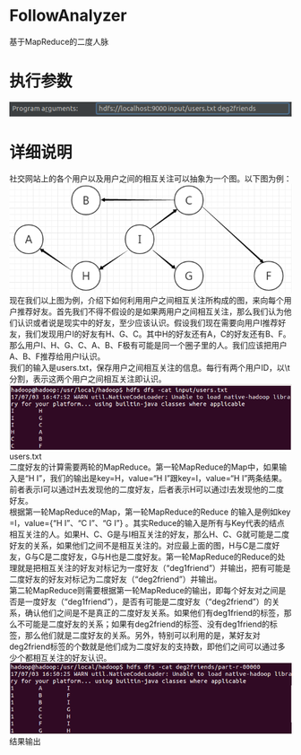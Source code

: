 # FollowAnalyzer
基于MapReduce的二度人脉

# 执行参数
![参数](img/parameter.png)

# 详细说明
社交网站上的各个用户以及用户之间的相互关注可以抽象为一个图。以下图为例：<br />
![人脉图](img/人脉图.png)
<br />
现在我们以上图为例，介绍下如何利用用户之间相互关注所构成的图，来向每个用户推荐好友。首先我们不得不假设的是如果两用户之间相互关注，那么我们认为他们认识或者说是现实中的好友，至少应该认识。假设我们现在需要向用户I推荐好友，我们发现用户I的好友有H、G、C。其中H的好友还有A，C的好友还有B、F。那么用户I、H、G、C、A、B、F极有可能是同一个圈子里的人。我们应该把用户A、B、F推荐给用户I认识。<br />
我们的输入是users.txt，保存用户之间相互关注的信息。每行有两个用户ID，以\t分割，表示这两个用户之间相互关注即认识。<br />
![users.txt](img/users.txt.png)users.txt<br />
二度好友的计算需要两轮的MapReduce。第一轮MapReduce的Map中，如果输入是“H	I”，我们的输出是key=H，value=“H	I”跟key=I，value=“H	I”两条结果。前者表示I可以通过H去发现他的二度好友，后者表示H可以通过I去发现他的二度好友。<br />
根据第一轮MapReduce的Map，第一轮MapReduce的Reduce 的输入是例如key =I，value={“H	I”、“C	I”、“G	I”} 。其实Reduce的输入是所有与Key代表的结点相互关注的人。如果H、C、G是与I相互关注的好友，那么H、C、G就可能是二度好友的关系，如果他们之间不是相互关注的。对应最上面的图，H与C是二度好友，G与C是二度好友，G与H也是二度好友。第一轮MapReduce的Reduce的处理就是把相互关注的好友对标记为一度好友（“deg1friend”）并输出，把有可能是二度好友的好友对标记为二度好友（“deg2friend”）并输出。<br />
第二轮MapReduce则需要根据第一轮MapReduce的输出，即每个好友对之间是否是一度好友（“deg1friend”），是否有可能是二度好友（“deg2friend”）的关系，确认他们之间是不是真正的二度好友关系。如果他们有deg1friend的标签，那么不可能是二度好友的关系；如果有deg2friend的标签、没有deg1friend的标签，那么他们就是二度好友的关系。另外，特别可以利用的是，某好友对deg2friend标签的个数就是他们成为二度好友的支持数，即他们之间可以通过多少个都相互关注的好友认识。<br />
![结果](img/deg2friends.png)结果输出<br />
